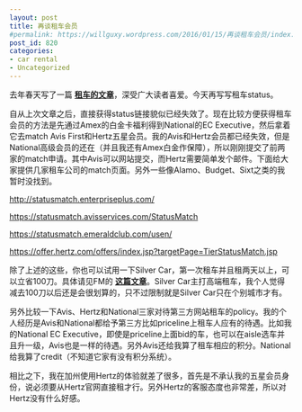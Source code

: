 ```yaml
---
layout: post
title: 再谈租车会员
#permalink: https://willguxy.wordpress.com/2016/01/15/再谈租车会员/index.html
post_id: 820
categories: 
- car rental
- Uncategorized
---
```


去年春天写了一篇
**[租车的文章](https://willguxy.wordpress.com/2015/05/08/%E5%A6%82%E4%BD%95%E5%BE%97%E5%88%B0%E4%BE%BF%E5%AE%9C%E5%8F%88%E9%AB%98%E7%AB%AF%E7%9A%84%E7%A7%9F%E8%BD%A6%E4%BA%AB%E5%8F%97%EF%BC%9F/)**，深受广大读者喜爱。今天再写写租车status。

自从上次文章之后，直接获得status链接貌似已经失效了。现在比较方便获得租车会员的方法是先通过Amex的白金卡福利得到National的EC Executive，然后拿着它去match Avis First和Hertz五星会员。我的Avis和Hertz会员都已经失效，但是National高级会员的还在（并且我还有Amex白金作保障），所以刚刚提交了前两家的match申请。其中Avis可以网站提交，而Hertz需要简单发个邮件。下面给大家提供几家租车公司的match页面。另外一些像Alamo、Budget、Sixt之类的我暂时没找到。

http://statusmatch.enterpriseplus.com/

https://statusmatch.avisservices.com/StatusMatch

https://statusmatch.emeraldclub.com/usen/

https://offer.hertz.com/offers/index.jsp?targetPage=TierStatusMatch.jsp

除了上述的这些，你也可以试用一下Silver Car，第一次租车并且租两天以上，可以立省100刀。具体请见FM的
**[这篇文章](http://frequentmiler.boardingarea.com/2015/10/30/silvercar-100-off/)**。Silver Car主打高端租车，我个人觉得减去100刀以后还是会很划算的，只不过限制就是Silver Car只在个别城市才有。

另外比较一下Avis、Hertz和National三家对待第三方网站租车的policy。我的个人经历是Avis和National都给予第三方比如priceline上租车人应有的待遇。比如我的National EC Executive，即使是priceline上面bid的车，也可以在aisle选车并且升一级，Avis也是一样的待遇。另外Avis还给我算了租车相应的积分。National给我算了credit（不知道它家有没有积分系统）。

相比之下，我在加州使用Hertz的体验就差了很多，首先是不承认我的五星会员身份，说必须要从Hertz官网直接租才行。另外Hertz的客服态度也非常差，所以对Hertz没有什么好感。
